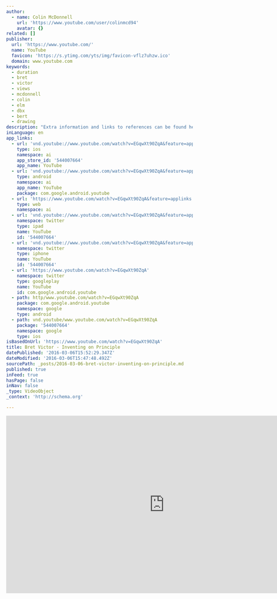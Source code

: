 ```yaml
---
author:
  - name: Colin McDonnell
    url: 'https://www.youtube.com/user/colinmcd94'
    avatar: {}
related: []
publisher:
  url: 'https://www.youtube.com/'
  name: YouTube
  favicon: 'https://s.ytimg.com/yts/img/favicon-vflz7uhzw.ico'
  domain: www.youtube.com
keywords:
  - duration
  - bret
  - victor
  - views
  - mcdonnell
  - colin
  - elm
  - dbx
  - bert
  - drawing
description: "Extra information and links to references can be found here: http://worrydream.com/dbx/ Bret Victor's talk from Dropbox's DBX conference. Many important computer pioneers and successful people of all sorts have a singular passion. This passion doesn't have to be a beautiful thing you want to bring into the world; it can be and often is an injustice to be stamped out."
inLanguage: en
app_links:
  - url: 'vnd.youtube://www.youtube.com/watch?v=EGqwXt90ZqA&feature=applinks'
    type: ios
    namespace: ai
    app_store_id: '544007664'
    app_name: YouTube
  - url: 'vnd.youtube://www.youtube.com/watch?v=EGqwXt90ZqA&feature=applinks'
    type: android
    namespace: ai
    app_name: YouTube
    package: com.google.android.youtube
  - url: 'https://www.youtube.com/watch?v=EGqwXt90ZqA&feature=applinks'
    type: web
    namespace: ai
  - url: 'vnd.youtube://www.youtube.com/watch?v=EGqwXt90ZqA&feature=applinks'
    namespace: twitter
    type: ipad
    name: YouTube
    id: '544007664'
  - url: 'vnd.youtube://www.youtube.com/watch?v=EGqwXt90ZqA&feature=applinks'
    namespace: twitter
    type: iphone
    name: YouTube
    id: '544007664'
  - url: 'https://www.youtube.com/watch?v=EGqwXt90ZqA'
    namespace: twitter
    type: googleplay
    name: YouTube
    id: com.google.android.youtube
  - path: http/www.youtube.com/watch?v=EGqwXt90ZqA
    package: com.google.android.youtube
    namespace: google
    type: android
  - path: vnd.youtube/www.youtube.com/watch?v=EGqwXt90ZqA
    package: '544007664'
    namespace: google
    type: ios
isBasedOnUrl: 'https://www.youtube.com/watch?v=EGqwXt90ZqA'
title: Bret Victor - Inventing on Principle
datePublished: '2016-03-06T15:52:29.347Z'
dateModified: '2016-03-06T15:47:48.492Z'
sourcePath: _posts/2016-03-06-bret-victor-inventing-on-principle.md
published: true
inFeed: true
hasPage: false
inNav: false
_type: VideoObject
_context: 'http://schema.org'

---
```

<iframe src="https://cdn.embedly.com/widgets/media.html?src=https%3A%2F%2Fwww.youtube.com%2Fembed%2FEGqwXt90ZqA%3Ffeature%3Doembed&amp;url=https%3A%2F%2Fwww.youtube.com%2Fwatch%3Fv%3DEGqwXt90ZqA&amp;image=https%3A%2F%2Fi.ytimg.com%2Fvi%2FEGqwXt90ZqA%2Fhqdefault.jpg&amp;key=b7d04c9b404c499eba89ee7072e1c4f7&amp;type=text%2Fhtml&amp;schema=youtube" width="854" height="480" scrolling="no" frameborder="0" allowfullscreen="allowfullscreen" style=""></iframe>